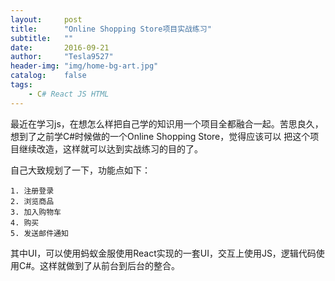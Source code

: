 ```yaml
---
layout:     post
title:      "Online Shopping Store项目实战练习"
subtitle:   ""
date:       2016-09-21
author:     "Tesla9527"
header-img: "img/home-bg-art.jpg"
catalog:    false
tags:
    - C# React JS HTML
---
```

最近在学习js，在想怎么样把自己学的知识用一个项目全都融合一起。苦思良久，想到了之前学C#时候做的一个Online Shopping Store，觉得应该可以
把这个项目继续改造，这样就可以达到实战练习的目的了。

自己大致规划了一下，功能点如下：

	1. 注册登录
	2. 浏览商品
	3. 加入购物车
	4. 购买
	5. 发送邮件通知
	
其中UI，可以使用蚂蚁金服使用React实现的一套UI，交互上使用JS，逻辑代码使用C#。这样就做到了从前台到后台的整合。